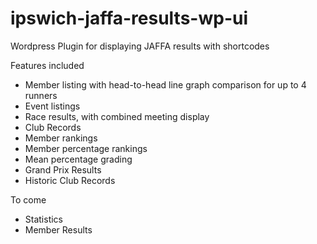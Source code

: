 # ipswich-jaffa-results-wp-ui
Wordpress Plugin for displaying JAFFA results with shortcodes

Features included
  * Member listing with head-to-head line graph comparison for up to 4 runners
  * Event listings
  * Race results, with combined meeting display  
  * Club Records
  * Member rankings
  * Member percentage rankings
  * Mean percentage grading
  * Grand Prix Results
  * Historic Club Records
  
To come
  * Statistics
  * Member Results
  
